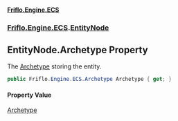 #### [Friflo.Engine.ECS](index.md 'index')
### [Friflo.Engine.ECS](Friflo.Engine.ECS.md 'Friflo.Engine.ECS').[EntityNode](EntityNode.md 'Friflo.Engine.ECS.EntityNode')

## EntityNode.Archetype Property

The [Archetype](Archetype.md 'Friflo.Engine.ECS.Archetype') storing the entity.

```csharp
public Friflo.Engine.ECS.Archetype Archetype { get; }
```

#### Property Value
[Archetype](Archetype.md 'Friflo.Engine.ECS.Archetype')